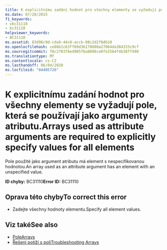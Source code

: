 ```yaml
---
title: K explicitnímu zadání hodnot pro všechny elementy se vyžadují pole, která se používají jako argumenty atributu.
ms.date: 07/20/2015
f1_keywords:
- vbc31110
- bc31110
helpviewer_keywords:
- BC31110
ms.assetid: 83d96c9d-cda9-44c0-accb-08c2d2f8db10
ms.openlocfilehash: ce86b1c63ff69d36170608a27064da384333c9cf
ms.sourcegitcommit: f8c270376ed905f6a8896ce0fe25b4f4b38ff498
ms.translationtype: MT
ms.contentlocale: cs-CZ
ms.lasthandoff: 06/04/2020
ms.locfileid: "84405726"
---
```

# <a name="arrays-used-as-attribute-arguments-are-required-to-explicitly-specify-values-for-all-elements"></a><span data-ttu-id="8f7c9-102">K explicitnímu zadání hodnot pro všechny elementy se vyžadují pole, která se používají jako argumenty atributu.</span><span class="sxs-lookup"><span data-stu-id="8f7c9-102">Arrays used as attribute arguments are required to explicitly specify values for all elements</span></span>
<span data-ttu-id="8f7c9-103">Pole použité jako argument atributu má element s nespecifikovanou hodnotou.</span><span class="sxs-lookup"><span data-stu-id="8f7c9-103">An array used as an attribute argument has an element with an unspecified value.</span></span>  
  
 <span data-ttu-id="8f7c9-104">**ID chyby:** BC31110</span><span class="sxs-lookup"><span data-stu-id="8f7c9-104">**Error ID:** BC31110</span></span>  
  
## <a name="to-correct-this-error"></a><span data-ttu-id="8f7c9-105">Oprava této chyby</span><span class="sxs-lookup"><span data-stu-id="8f7c9-105">To correct this error</span></span>  
  
- <span data-ttu-id="8f7c9-106">Zadejte všechny hodnoty elementu.</span><span class="sxs-lookup"><span data-stu-id="8f7c9-106">Specify all element values.</span></span>  
  
## <a name="see-also"></a><span data-ttu-id="8f7c9-107">Viz také</span><span class="sxs-lookup"><span data-stu-id="8f7c9-107">See also</span></span>

- [<span data-ttu-id="8f7c9-108">Pole</span><span class="sxs-lookup"><span data-stu-id="8f7c9-108">Arrays</span></span>](../programming-guide/language-features/arrays/index.md)
- [<span data-ttu-id="8f7c9-109">Řešení potíží s poli</span><span class="sxs-lookup"><span data-stu-id="8f7c9-109">Troubleshooting Arrays</span></span>](../programming-guide/language-features/arrays/troubleshooting-arrays.md)
